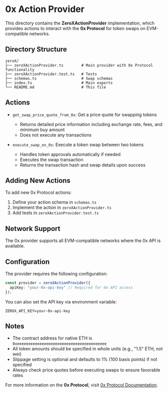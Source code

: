 # 0x Action Provider

This directory contains the **ZeroXActionProvider** implementation, which provides actions to interact with the **0x Protocol** for token swaps on EVM-compatible networks.

## Directory Structure

```
zeroX/
├── zeroXActionProvider.ts        # Main provider with 0x Protocol functionality
├── zeroXActionProvider.test.ts   # Tests
├── schemas.ts                    # Swap schemas
├── index.ts                      # Main exports
└── README.md                     # This file
```

## Actions

- `get_swap_price_quote_from_0x`: Get a price quote for swapping tokens
  - Returns detailed price information including exchange rate, fees, and minimum buy amount
  - Does not execute any transactions

- `execute_swap_on_0x`: Execute a token swap between two tokens
  - Handles token approvals automatically if needed
  - Executes the swap transaction
  - Returns the transaction hash and swap details upon success

## Adding New Actions

To add new 0x Protocol actions:

1. Define your action schema in `schemas.ts`
2. Implement the action in `zeroXActionProvider.ts`
3. Add tests in `zeroXActionProvider.test.ts`

## Network Support

The 0x provider supports all EVM-compatible networks where the 0x API is available.

## Configuration

The provider requires the following configuration:

```typescript
const provider = zeroXActionProvider({
  apiKey: "your-0x-api-key" // Required for 0x API access
});
```

You can also set the API key via environment variable:

```
ZEROX_API_KEY=your-0x-api-key
```

## Notes

- The contract address for native ETH is `0xeeeeeeeeeeeeeeeeeeeeeeeeeeeeeeeeeeeeeeee`
- All token amounts should be specified in whole units (e.g., "1.5" ETH, not wei)
- Slippage setting is optional and defaults to 1% (100 basis points) if not specified
- Always check price quotes before executing swaps to ensure favorable rates

For more information on the **0x Protocol**, visit [0x Protocol Documentation](https://docs.0x.org/). 